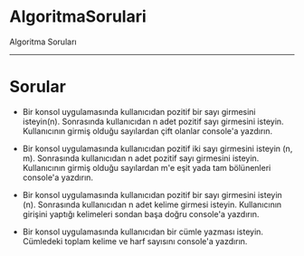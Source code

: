 # AlgoritmaSorulari
Algoritma Soruları

---
# Sorular
* Bir konsol uygulamasında kullanıcıdan pozitif bir sayı girmesini isteyin(n). Sonrasında kullanıcıdan n adet pozitif sayı girmesini isteyin. 
Kullanıcının girmiş olduğu sayılardan çift olanlar console'a yazdırın.

* Bir konsol uygulamasında kullanıcıdan pozitif iki sayı girmesini isteyin (n, m). Sonrasında kullanıcıdan n adet pozitif sayı girmesini isteyin.
Kullanıcının girmiş olduğu sayılardan m'e eşit yada tam bölünenleri console'a yazdırın.

* Bir konsol uygulamasında kullanıcıdan pozitif bir sayı girmesini isteyin (n). Sonrasında kullanıcıdan n adet kelime girmesi isteyin.
Kullanıcının girişini yaptığı kelimeleri sondan başa doğru console'a yazdırın.

* Bir konsol uygulamasında kullanıcıdan bir cümle yazması isteyin. Cümledeki toplam kelime ve harf sayısını console'a yazdırın.
